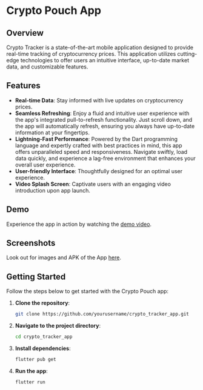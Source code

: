 # Crypto Pouch App

## Overview

Crypto Tracker is a state-of-the-art mobile application designed to provide real-time tracking of cryptocurrency prices. This application utilizes cutting-edge technologies to offer users an intuitive interface, up-to-date market data, and customizable features.

## Features

- **Real-time Data**: Stay informed with live updates on cryptocurrency prices.
- **Seamless Refreshing**: Enjoy a fluid and intuitive user experience with the app's integrated pull-to-refresh functionality. Just scroll down, and the app will automatically refresh, ensuring you always have up-to-date information at your fingertips.
- **Lightning-Fast Performance**: Powered by the Dart programming language and expertly crafted with best practices in mind, this app offers unparalleled speed and responsiveness. Navigate swiftly, load data quickly, and experience a lag-free environment that enhances your overall user experience.
- **User-friendly Interface**: Thoughtfully designed for an optimal user experience.
- **Video Splash Screen**: Captivate users with an engaging video introduction upon app launch.

## Demo

Experience the app in action by watching the [demo video](https://drive.google.com/file/d/1mdPKF2LlWXKMykfmSkF6xEypcuS0h72W/view?usp=sharing](https://drive.google.com/file/d/1cF3V7ALZazaozKzLiSZlXH6ZONSoaMsm/view?usp=sharing)).

## Screenshots

Look out for images and APK of the App [here](https://drive.google.com/file/d/1cF3V7ALZazaozKzLiSZlXH6ZONSoaMsm/view?usp=sharing](https://drive.google.com/file/d/1cF3V7ALZazaozKzLiSZlXH6ZONSoaMsm/view?usp=sharing)).


## Getting Started

Follow the steps below to get started with the Crypto Pouch app:

1. **Clone the repository**:
   ```bash
   git clone https://github.com/yourusername/crypto_tracker_app.git
1. **Navigate to the project directory**:
   ```bash
   cd crypto_tracker_app
1. **Install dependencies**:
   ```bash
   flutter pub get
1. **Run the app**:
   ```bash
   flutter run


